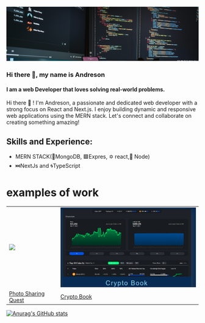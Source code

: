 ![Lover of clean code and efficient solutions.](https://github.com/Andreson26/Andreson26/blob/main/fotis-fotopoulos-6sAl6aQ4OWI-unsplash.jpg)

### Hi there 👋, my name is Andreson
#### I am a web Developer that loves solving real-world problems.

Hi there 👋 ! I'm Andreson, a passionate and dedicated web developer with a strong focus on React and Next.js. I enjoy building dynamic and responsive web applications using the MERN stack. Let's connect and collaborate on creating something amazing!

## Skills and Experience: 
* MERN STACK(🥬MongoDB, 🟩Expres, ✡️ react,🍃 Node)
* ⏭️NextJs and 🌀TypeScript

# examples of work
<table>
  <tr>
    <td><img src="https://github.com/user-attachments/assets/3950add0-d7e3-46d3-a847-b42ff20121c2" w="250" "Image 1"></td>
    <td><img src="Screenshot 2024-07-18 170435.png"  alt="Image 2"></td>
  </tr>
  <tr>
    <td><a href="https://photo-sharing-theta.vercel.app">Photo Sharing Quest</a> </td>
    <td><a href="https://crypto-app01-frontend.vercel.app"> Crypto Book</a></td>
    
  </tr>
</table>
























 [![Anurag's GitHub stats](https://github-readme-stats.vercel.app/api?username=Andreson26)](https://github.com/anuraghazra/github-readme-stats)


